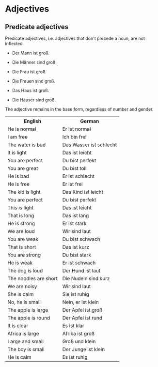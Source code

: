 # Adjectives

## Predicate adjectives

Predicate adjectives, i.e. adjectives that don't precede a noun, are not inflected.

* Der Mann ist groß.

* Die Männer sind groß.

* Die Frau ist groß.

* Die Frauen sind groß.

* Das Haus ist groß.

* Die Häuser sind groß.

The adjective remains in the base form, regardless of number and gender.
<table>
    <tr>
        <th>English</th>
        <th>German</th>
    </tr>
    <tr>
        <td>He is normal</td>
        <td>Er ist normal</td>
    </tr>
    <tr>
        <td>I am free</td>
        <td>Ich bin frei</td>
    </tr>
    <tr>
        <td>The water is bad</td>
        <td>Das Wasser ist schlecht</td>
    </tr>
    <tr>
        <td>It is light</td>
        <td>Das ist leicht</td>
    </tr>
    <tr>
        <td>You are perfect</td>
        <td>Du bist perfekt</td>
    </tr>
    <tr>
        <td>You are great</td>
        <td>Du bist toll</td>
    </tr>
    <tr>
        <td>He is bad</td>
        <td>Er ist schlecht</td>
    </tr>
    <tr>
        <td>He is free</td>
        <td>Er ist frei</td>
    </tr>
    <tr>
        <td>The kid is light</td>
        <td>Das Kind ist leicht</td>
    </tr>
    <tr>
        <td>You are perfect</td>
        <td>Du bist perfekt</td>
    </tr>
    <tr>
        <td>This is light</td>
        <td>Das ist leicht</td>
    </tr>
    <tr>
        <td>That is long</td>
        <td>Das ist lang</td>
    </tr>
    <tr>
        <td>He is strong</td>
        <td>Er ist stark</td>
    </tr>
    <tr>
        <td>We are loud</td>
        <td>Wir sind laut</td>
    </tr>
    <tr>
        <td>You are weak</td>
        <td>Du bist schwach</td>
    </tr>
    <tr>
        <td>That is short</td>
        <td>Das ist kurz</td>
    </tr>
    <tr>
        <td>You are strong</td>
        <td>Du bist stark</td>
    </tr>
    <tr>
        <td>He is weak</td>
        <td>Er ist schwach</td>
    </tr>
    <tr>
        <td>The dog is loud</td>
        <td>Der Hund ist laut</td>
    </tr>
    <tr>
        <td>The noodles are short</td>
        <td>Die Nudeln sind kurz</td>
    </tr>
    <tr>
        <td>We are noisy</td>
        <td>Wir sind laut</td>
    </tr>
    <tr>
        <td>She is calm</td>
        <td>Sie ist ruhig</td>
    </tr>
    <tr>
        <td>No, he is small</td>
        <td>Nein, er ist klein</td>
    </tr>
    <tr>
        <td>The apple is large</td>
        <td>Der Apfel ist groß</td>
    </tr>
    <tr>
        <td>The apple is round</td>
        <td>Der Apfel ist rund</td>
    </tr>
    <tr>
        <td>It is clear</td>
        <td>Es ist klar</td>
    </tr>
    <tr>
        <td>Africa is large</td>
        <td>Afrika ist groß</td>
    </tr>
    <tr>
        <td>Large and small</td>
        <td>Groß und klein</td>
    </tr>
    <tr>
        <td>The boy is small</td>
        <td>Der Junge ist klein</td>
    </tr>
    <tr>
        <td>He is calm</td>
        <td>Es ist ruhig</td>
    </tr>
</table>
